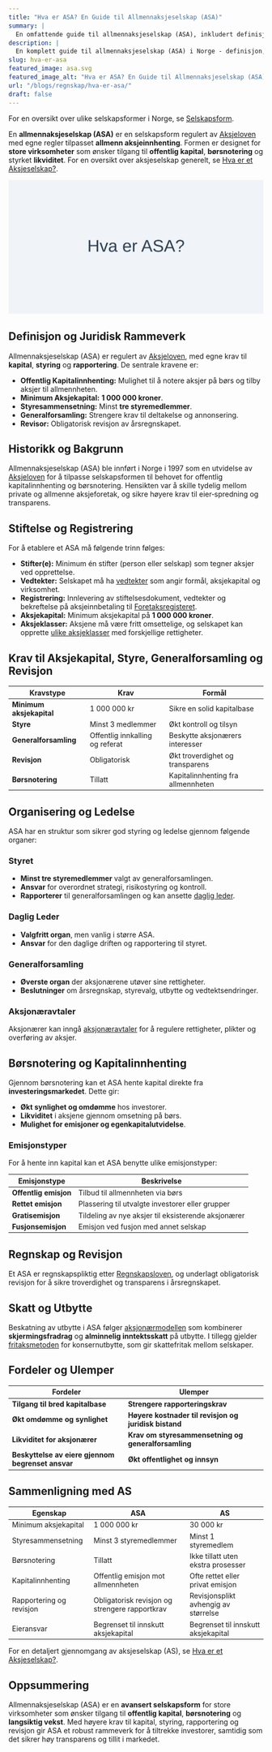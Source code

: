 ```yaml
---
title: "Hva er ASA? En Guide til Allmennaksjeselskap (ASA)"
summary: |
  En omfattende guide til allmennaksjeselskap (ASA), inkludert definisjon, krav til stiftelse, organisering, kapital, børsnotering, regnskap, revisjon, skatt og sammenligning med AS.
description: |
  En komplett guide til allmennaksjeselskap (ASA) i Norge - definisjon, stiftelse, aksjekapital, organisering, børsnotering, regnskap, revisjon, skatt og sammenligning med AS.
slug: hva-er-asa
featured_image: asa.svg
featured_image_alt: "Hva er ASA? En Guide til Allmennaksjeselskap (ASA)"
url: "/blogs/regnskap/hva-er-asa/"
draft: false
---
```


For en oversikt over ulike selskapsformer i Norge, se [Selskapsform](/blogs/regnskap/selskapsform "Selskapsform: Oversikt over selskapsformer i Norge").

En **allmennaksjeselskap (ASA)** er en selskapsform regulert av [Aksjeloven](/blogs/regnskap/hva-er-aksjeloven "Hva er Aksjeloven? Regler for Aksjeselskaper i Norge") med egne regler tilpasset **allmenn aksjeinnhenting**. Formen er designet for **store virksomheter** som ønsker tilgang til **offentlig kapital**, **børsnotering** og styrket **likviditet**. For en oversikt over aksjeselskap generelt, se [Hva er et Aksjeselskap?](/blogs/regnskap/hva-er-et-aksjeselskap "Hva er et Aksjeselskap (AS)?").

![Hva er ASA? En Guide til Allmennaksjeselskap (ASA)](asa.svg)

## Definisjon og Juridisk Rammeverk

Allmennaksjeselskap (ASA) er regulert av [Aksjeloven](/blogs/regnskap/hva-er-aksjeloven "Hva er Aksjeloven? Regler for Aksjeselskaper i Norge"), med egne krav til **kapital**, **styring** og **rapportering**. De sentrale kravene er:

*   **Offentlig Kapitalinnhenting:** Mulighet til å notere aksjer på børs og tilby aksjer til allmennheten.
*   **Minimum Aksjekapital:** **1 000 000 kroner**.
*   **Styresammensetning:** Minst **tre styremedlemmer**.
*   **Generalforsamling:** Strengere krav til deltakelse og annonsering.
*   **Revisor:** Obligatorisk revisjon av årsregnskapet.

## Historikk og Bakgrunn

Allmennaksjeselskap (ASA) ble innført i Norge i 1997 som en utvidelse av [Aksjeloven](/blogs/regnskap/hva-er-aksjeloven "Hva er Aksjeloven? Regler for Aksjeselskaper i Norge") for å tilpasse selskapsformen til behovet for offentlig kapitalinnhenting og børsnotering. Hensikten var å skille tydelig mellom private og allmenne aksjeforetak, og sikre høyere krav til eier‑spredning og transparens.

## Stiftelse og Registrering

For å etablere et ASA må følgende trinn følges:

*   **Stifter(e):** Minimum én stifter (person eller selskap) som tegner aksjer ved opprettelse.
*   **Vedtekter:** Selskapet må ha [vedtekter](/blogs/regnskap/hva-er-vedtekter-for-aksjeselskap "Hva er Vedtekter for Aksjeselskap?") som angir formål, aksjekapital og virksomhet.
*   **Registrering:** Innlevering av stiftelsesdokument, vedtekter og bekreftelse på aksjeinnbetaling til [Foretaksregisteret](/blogs/regnskap/hva-er-foretak "Hva er et Foretak? Komplett Guide til Foretaksformer i Norge").
*   **Aksjekapital:** Minimum aksjekapital på **1 000 000 kroner**.
*   **Aksjeklasser:** Aksjene må være fritt omsettelige, og selskapet kan opprette [ulike aksjeklasser](/blogs/regnskap/hva-er-aksjeklasser "Hva er Aksjeklasser? A-aksjer og B-aksjer Forklart") med forskjellige rettigheter.

## Krav til Aksjekapital, Styre, Generalforsamling og Revisjon

| Kravstype                   | Krav                            | Formål                                    |
|-----------------------------|---------------------------------|-------------------------------------------|
| **Minimum aksjekapital**    | 1 000 000 kr                    | Sikre en solid kapitalbase               |
| **Styre**                   | Minst 3 medlemmer               | Økt kontroll og tilsyn                   |
| **Generalforsamling**       | Offentlig innkalling og referat | Beskytte aksjonærers interesser           |
| **Revisjon**                | Obligatorisk                    | Økt troverdighet og transparens          |
| **Børsnotering**            | Tillatt                         | Kapitalinnhenting fra allmennheten       |

## Organisering og Ledelse

ASA har en struktur som sikrer god styring og ledelse gjennom følgende organer:

### Styret

*   **Minst tre styremedlemmer** valgt av generalforsamlingen.
*   **Ansvar** for overordnet strategi, risikostyring og kontroll.
*   **Rapporterer** til generalforsamlingen og kan ansette [daglig leder](/blogs/regnskap/hva-er-daglig-leder "Hva er Daglig Leder? Rolle, Ansvar og Regnskapsmessige Forpliktelser").

### Daglig Leder

*   **Valgfritt organ**, men vanlig i større ASA.
*   **Ansvar** for den daglige driften og rapportering til styret.

### Generalforsamling

*   **Øverste organ** der aksjonærene utøver sine rettigheter.
*   **Beslutninger** om årsregnskap, styrevalg, utbytte og vedtektsendringer.

### Aksjonæravtaler

Aksjonærer kan inngå [aksjonæravtaler](/blogs/regnskap/aksjonaeravtale "Hva er en Aksjonæravtale? En Omfattende Guide til Aksjonæravtaler i Norge") for å regulere rettigheter, plikter og overføring av aksjer.

## Børsnotering og Kapitalinnhenting

Gjennom børsnotering kan et ASA hente kapital direkte fra **investeringsmarkedet**. Dette gir:

*   **Økt synlighet og omdømme** hos investorer.
*   **Likviditet** i aksjene gjennom omsetning på børs.
*   **Mulighet for emisjoner og egenkapitalutvidelse**.

### Emisjonstyper

For å hente inn kapital kan et ASA benytte ulike emisjonstyper:

| Emisjonstype           | Beskrivelse                                        |
|------------------------|----------------------------------------------------|
| **Offentlig emisjon**     | Tilbud til allmennheten via børs                |
| **Rettet emisjon**        | Plassering til utvalgte investorer eller grupper |
| **Gratisemisjon**         | Tildeling av nye aksjer til eksisterende aksjonærer |
| **Fusjonsemisjon**        | Emisjon ved fusjon med annet selskap             |

## Regnskap og Revisjon

Et ASA er regnskapspliktig etter [Regnskapsloven](/blogs/regnskap/hva-er-regnskap "Hva er Regnskap? En komplett guide"), og underlagt obligatorisk revisjon for å sikre troverdighet og transparens i årsregnskapet.

## Skatt og Utbytte

Beskatning av utbytte i ASA følger [aksjonærmodellen](/blogs/regnskap/aksjonaermodellen "Aksjonærmodellen: Skattemodell for Utbytte og Gevinst") som kombinerer **skjermingsfradrag** og **alminnelig inntektsskatt** på utbytte. I tillegg gjelder [fritaksmetoden](/blogs/regnskap/hva-er-fritaksmetoden "Hva er Fritaksmetoden? Komplett Guide til Skattefritak for Utbytte") for konsernutbytte, som gir skattefritak mellom selskaper.

## Fordeler og Ulemper

| Fordeler                                        | Ulemper                                      |
|-------------------------------------------------|----------------------------------------------|
| **Tilgang til bred kapitalbase**                | **Strengere rapporteringskrav**              |
| **Økt omdømme og synlighet**                    | **Høyere kostnader til revisjon og juridisk bistand** |
| **Likviditet for aksjonærer**                   | **Krav om styresammensetning og generalforsamling** |
| **Beskyttelse av eiere gjennom begrenset ansvar** | **Økt offentlighet og innsyn**              |

## Sammenligning med AS

| Egenskap                | ASA                                            | AS                                             |
|-------------------------|------------------------------------------------|------------------------------------------------|
| Minimum aksjekapital    | 1 000 000 kr                                   | 30 000 kr                                      |
| Styresammensetning      | Minst 3 styremedlemmer                         | Minst 1 styremedlem                             |
| Børsnotering            | Tillatt                                        | Ikke tillatt uten ekstra prosesser             |
| Kapitalinnhenting       | Offentlig emisjon mot allmennheten             | Ofte rettet eller privat emisjon               |
| Rapportering og revisjon| Obligatorisk revisjon og strengere rapportkrav  | Revisjonsplikt avhengig av størrelse           |
| Eieransvar              | Begrenset til innskutt aksjekapital            | Begrenset til innskutt aksjekapital            |

For en detaljert gjennomgang av aksjeselskap (AS), se [Hva er et Aksjeselskap?](/blogs/regnskap/hva-er-et-aksjeselskap "Hva er et Aksjeselskap (AS)?").

## Oppsummering

Allmennaksjeselskap (ASA) er en **avansert selskapsform** for store virksomheter som ønsker tilgang til **offentlig kapital**, **børsnotering** og **langsiktig vekst**. Med høyere krav til kapital, styring, rapportering og revisjon gir ASA et robust rammeverk for å tiltrekke investorer, samtidig som det sikrer høy transparens og tillit i markedet.
